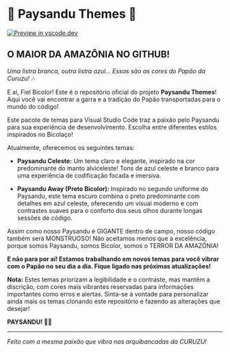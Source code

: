 # 🩵 Paysandu Themes 🩵

[![Preview in vscode.dev](https://img.shields.io/badge/preview%20in-vscode.dev-white)](https://vscode.dev/editor/theme/SeuNomeDeUsuario.paysandu-themes/Paysandu%20Celeste)

## O MAIOR DA AMAZÔNIA NO GITHUB!

_Uma listra branca, outra listra azul... Essas são as cores do Papão da Curuzu!_ 🎶

E aí, Fiel Bicolor! Este é o repositório oficial do projeto **Paysandu Themes**! Aqui você vai encontrar a garra e a tradição do Papão transportadas para o mundo do código!

Este pacote de temas para Visual Studio Code traz a paixão pelo Paysandu para sua experiência de desenvolvimento. Escolha entre diferentes estilos inspirados no Bicolaço!

Atualmente, oferecemos os seguintes temas:

- **Paysandu Celeste:** Um tema claro e elegante, inspirado na cor predominante do manto alviceleste! Tons de azul celeste e branco para uma experiência de codificação focada e imersiva.

- **Paysandu Away (Preto Bicolor):** Inspirado no segundo uniforme do Paysandu, este tema escuro combina o preto predominante com detalhes em azul celeste, oferecendo um visual moderno e com contrastes suaves para o conforto dos seus olhos durante longas sessões de código.

Assim como nosso Paysandu é GIGANTE dentro de campo, nosso código também será MONSTRUOSO! Não aceitamos menos que a excelência, porque somos Paysandu, somos Bicolor, somos o TERROR DA AMAZÔNIA!

**E não para por aí! Estamos trabalhando em novos temas para você vibrar com o Papão no seu dia a dia. Fique ligado nas próximas atualizações!**

**Nota:** Estes temas priorizam a legibilidade e o contraste, mas mantêm a discrição, com cores mais vibrantes reservadas para informações importantes como erros e alertas. Sinta-se à vontade para personalizar ainda mais os temas clonando este repositório e fazendo as alterações que desejar!

**PAYSANDU! 🩵🤍**

---

_Feito com a mesma paixão que vibra nas arquibancadas da CURUZU!_
